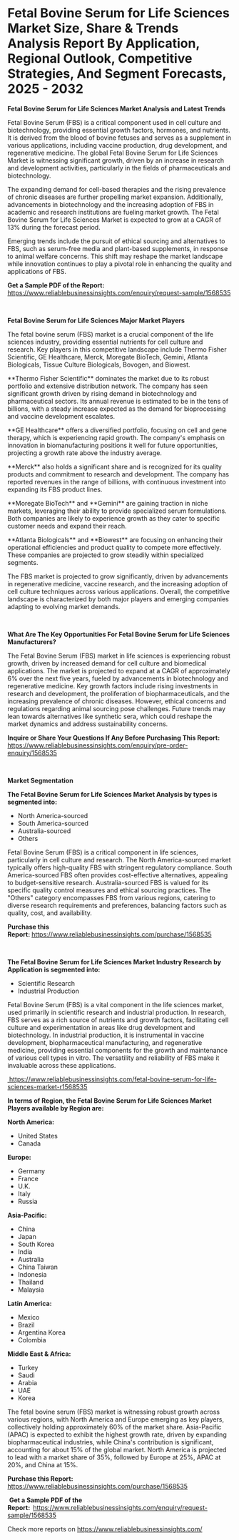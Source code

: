 <p><h1>Fetal Bovine Serum for Life Sciences Market Size, Share & Trends Analysis Report By Application, Regional Outlook, Competitive Strategies, And Segment Forecasts, 2025 - 2032</h1></p><p><strong>Fetal Bovine Serum for Life Sciences Market Analysis and Latest Trends</strong></p>
<p><p>Fetal Bovine Serum (FBS) is a critical component used in cell culture and biotechnology, providing essential growth factors, hormones, and nutrients. It is derived from the blood of bovine fetuses and serves as a supplement in various applications, including vaccine production, drug development, and regenerative medicine. The global Fetal Bovine Serum for Life Sciences Market is witnessing significant growth, driven by an increase in research and development activities, particularly in the fields of pharmaceuticals and biotechnology. </p><p>The expanding demand for cell-based therapies and the rising prevalence of chronic diseases are further propelling market expansion. Additionally, advancements in biotechnology and the increasing adoption of FBS in academic and research institutions are fueling market growth. The Fetal Bovine Serum for Life Sciences Market is expected to grow at a CAGR of 13% during the forecast period. </p><p>Emerging trends include the pursuit of ethical sourcing and alternatives to FBS, such as serum-free media and plant-based supplements, in response to animal welfare concerns. This shift may reshape the market landscape while innovation continues to play a pivotal role in enhancing the quality and applications of FBS.</p></p>
<p><strong>Get a Sample PDF of the Report:&nbsp;</strong> <a href="https://www.reliablebusinessinsights.com/enquiry/request-sample/1568535?utm_campaign=3148&utm_medium=2&utm_source=Github&utm_content=ia&utm_term=25032025&utm_id=fetal-bovine-serum-for-life-sciences">https://www.reliablebusinessinsights.com/enquiry/request-sample/1568535</a></p>
<p>&nbsp;</p>
<p><strong>Fetal Bovine Serum for Life Sciences Major Market Players</strong></p>
<p><p>The fetal bovine serum (FBS) market is a crucial component of the life sciences industry, providing essential nutrients for cell culture and research. Key players in this competitive landscape include Thermo Fisher Scientific, GE Healthcare, Merck, Moregate BioTech, Gemini, Atlanta Biologicals, Tissue Culture Biologicals, Bovogen, and Biowest.</p><p>**Thermo Fisher Scientific** dominates the market due to its robust portfolio and extensive distribution network. The company has seen significant growth driven by rising demand in biotechnology and pharmaceutical sectors. Its annual revenue is estimated to be in the tens of billions, with a steady increase expected as the demand for bioprocessing and vaccine development escalates.</p><p>**GE Healthcare** offers a diversified portfolio, focusing on cell and gene therapy, which is experiencing rapid growth. The company's emphasis on innovation in biomanufacturing positions it well for future opportunities, projecting a growth rate above the industry average.</p><p>**Merck** also holds a significant share and is recognized for its quality products and commitment to research and development. The company has reported revenues in the range of billions, with continuous investment into expanding its FBS product lines.</p><p>**Moregate BioTech** and **Gemini** are gaining traction in niche markets, leveraging their ability to provide specialized serum formulations. Both companies are likely to experience growth as they cater to specific customer needs and expand their reach.</p><p>**Atlanta Biologicals** and **Biowest** are focusing on enhancing their operational efficiencies and product quality to compete more effectively. These companies are projected to grow steadily within specialized segments.</p><p>The FBS market is projected to grow significantly, driven by advancements in regenerative medicine, vaccine research, and the increasing adoption of cell culture techniques across various applications. Overall, the competitive landscape is characterized by both major players and emerging companies adapting to evolving market demands.</p></p>
<p>&nbsp;</p>
<p><strong>What Are The Key Opportunities For Fetal Bovine Serum for Life Sciences Manufacturers?</strong></p>
<p><p>The Fetal Bovine Serum (FBS) market in life sciences is experiencing robust growth, driven by increased demand for cell culture and biomedical applications. The market is projected to expand at a CAGR of approximately 6% over the next five years, fueled by advancements in biotechnology and regenerative medicine. Key growth factors include rising investments in research and development, the proliferation of biopharmaceuticals, and the increasing prevalence of chronic diseases. However, ethical concerns and regulations regarding animal sourcing pose challenges. Future trends may lean towards alternatives like synthetic sera, which could reshape the market dynamics and address sustainability concerns.</p></p>
<p><strong>Inquire or Share Your Questions If Any Before Purchasing This Report:</strong> <a href="https://www.reliablebusinessinsights.com/enquiry/pre-order-enquiry/1568535?utm_campaign=3148&utm_medium=2&utm_source=Github&utm_content=ia&utm_term=25032025&utm_id=fetal-bovine-serum-for-life-sciences">https://www.reliablebusinessinsights.com/enquiry/pre-order-enquiry/1568535</a></p>
<p>&nbsp;</p>
<p><strong>Market Segmentation</strong></p>
<p><strong>The Fetal Bovine Serum for Life Sciences Market Analysis by types is segmented into:</strong></p>
<p><ul><li>North America-sourced</li><li>South America-sourced</li><li>Australia-sourced</li><li>Others</li></ul></p>
<p><p>Fetal Bovine Serum (FBS) is a critical component in life sciences, particularly in cell culture and research. The North America-sourced market typically offers high-quality FBS with stringent regulatory compliance. South America-sourced FBS often provides cost-effective alternatives, appealing to budget-sensitive research. Australia-sourced FBS is valued for its specific quality control measures and ethical sourcing practices. The "Others" category encompasses FBS from various regions, catering to diverse research requirements and preferences, balancing factors such as quality, cost, and availability.</p></p>
<p><strong>Purchase this Report:&nbsp;</strong><a href="https://www.reliablebusinessinsights.com/purchase/1568535?utm_campaign=3148&utm_medium=2&utm_source=Github&utm_content=ia&utm_term=25032025&utm_id=fetal-bovine-serum-for-life-sciences">https://www.reliablebusinessinsights.com/purchase/1568535</a></p>
<p>&nbsp;</p>
<p><strong>The Fetal Bovine Serum for Life Sciences Market Industry Research by Application is segmented into:</strong></p>
<p><ul><li>Scientific Research</li><li>Industrial Production</li></ul></p>
<p><p>Fetal Bovine Serum (FBS) is a vital component in the life sciences market, used primarily in scientific research and industrial production. In research, FBS serves as a rich source of nutrients and growth factors, facilitating cell culture and experimentation in areas like drug development and biotechnology. In industrial production, it is instrumental in vaccine development, biopharmaceutical manufacturing, and regenerative medicine, providing essential components for the growth and maintenance of various cell types in vitro. The versatility and reliability of FBS make it invaluable across these applications.</p></p>
<p><a href="https://www.reliablebusinessinsights.com/fetal-bovine-serum-for-life-sciences-market-r1568535?utm_campaign=3148&utm_medium=2&utm_source=Github&utm_content=ia&utm_term=25032025&utm_id=fetal-bovine-serum-for-life-sciences">&nbsp;https://www.reliablebusinessinsights.com/fetal-bovine-serum-for-life-sciences-market-r1568535</a></p>
<p><strong>In terms of Region, the Fetal Bovine Serum for Life Sciences Market Players available by Region are:</strong></p>
<p>
    <p> <strong> North America: </strong>
        <ul>
            <li>United States</li>
            <li>Canada</li>
        </ul>
        </p> 
    <p> <strong> Europe: </strong>
        <ul>
            <li>Germany</li>
            <li>France</li>
            <li>U.K.</li>
            <li>Italy</li>
            <li>Russia</li>
        </ul>
        </p> 
    <p> <strong> Asia-Pacific: </strong>
        <ul>
            <li>China</li>
            <li>Japan</li>
            <li>South Korea</li>
            <li>India</li>
            <li>Australia</li>
            <li>China Taiwan</li>
            <li>Indonesia</li>
            <li>Thailand</li>
            <li>Malaysia</li>
        </ul>
        </p> 
    <p> <strong> Latin America: </strong>
        <ul>
            <li>Mexico</li>
            <li>Brazil</li>
            <li>Argentina Korea</li>
            <li>Colombia</li>
        </ul>
        </p> 
    <p> <strong> Middle East & Africa: </strong>
        <ul>
            <li>Turkey</li>
            <li>Saudi</li>
            <li>Arabia</li>
            <li>UAE</li>
            <li>Korea</li>
        </ul>
    </p>
    </p>
<p><p>The fetal bovine serum (FBS) market is witnessing robust growth across various regions, with North America and Europe emerging as key players, collectively holding approximately 60% of the market share. Asia-Pacific (APAC) is expected to exhibit the highest growth rate, driven by expanding biopharmaceutical industries, while China's contribution is significant, accounting for about 15% of the global market. North America is projected to lead with a market share of 35%, followed by Europe at 25%, APAC at 20%, and China at 15%.</p></p>
<p><strong>Purchase this Report: </strong><a href="https://www.reliablebusinessinsights.com/purchase/1568535?utm_campaign=3148&utm_medium=2&utm_source=Github&utm_content=ia&utm_term=25032025&utm_id=fetal-bovine-serum-for-life-sciences">https://www.reliablebusinessinsights.com/purchase/1568535</a></p>
<p>&nbsp;<strong>Get a Sample PDF of the Report:&nbsp;&nbsp;</strong><a href="https://www.reliablebusinessinsights.com/enquiry/request-sample/1568535?utm_campaign=3148&utm_medium=2&utm_source=Github&utm_content=ia&utm_term=25032025&utm_id=fetal-bovine-serum-for-life-sciences">https://www.reliablebusinessinsights.com/enquiry/request-sample/1568535</a></p>
<p><strong></strong></p>
<p>Check more reports on <a href="https://www.reliablebusinessinsights.com/?utm_campaign=3148&utm_medium=2&utm_source=Github&utm_content=ia&utm_term=25032025&utm_id=fetal-bovine-serum-for-life-sciences">https://www.reliablebusinessinsights.com/</a></p>